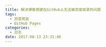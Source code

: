 ```yaml
---
title: 解决博客搭建在GitHub上无法被百度收录的问题
tags:
  - 百度爬虫
  - GitHub Pages
categories:
  - 日志
date: 2017-08-13 23:31:40
---
```

